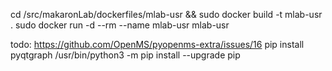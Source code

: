 

cd /src/makaronLab/dockerfiles/mlab-usr && sudo docker build -t mlab-usr .
sudo docker run -d --rm --name mlab-usr mlab-usr

todo:
https://github.com/OpenMS/pyopenms-extra/issues/16
pip install pyqtgraph
/usr/bin/python3 -m pip install --upgrade pip

